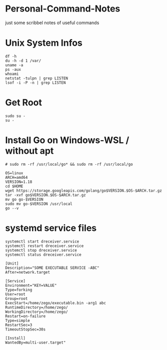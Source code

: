 # Personal-Command-Notes
just some scribbel notes of useful commands

# Unix System Infos

```
df -h
du -h -d 1 /var/
uname -a
ps -aux
whoami
netstat -tulpn | grep LISTEN
lsof -i -P -n | grep LISTEN

```

# Get Root

```
sudo su -
su -
```

# Install Go on Windows-WSL / without apt

```
# sudo rm -rf /usr/local/go* && sudo rm -rf /usr/local/go

OS=linux
ARCH=amd64
VERSION=1.18
cd $HOME
wget https://storage.googleapis.com/golang/go$VERSION.$OS-$ARCH.tar.gz
tar -xvf go$VERSION.$OS-$ARCH.tar.gz
mv go go-$VERSION
sudo mv go-$VERSION /usr/local
go --v
```

# systemd service files
```
systemctl start dreceiver.service
systemctl restart dreceiver.service
systemctl stop dreceiver.service
systemctl status dreceiver.service
```
```
[Unit]
Description="SOME EXECUTABLE SERVICE -ABC"
After=network.target

[Service]
Environment="KEY=VALUE"
Type=forking
User=root
Group=root
ExecStart=/home/zego/executable.bin -arg1 abc
RuntimeDirectory=/home/zego/
WorkingDirectory=/home/zego/
Restart=on-failure
Type=simple
RestartSec=3
TimeoutStopSec=30s

[Install]
WantedBy=multi-user.target"
``` 

